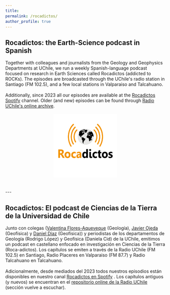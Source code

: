 ```yaml
---
title:
permalink: /rocadictos/
author_profile: true
---
```


<h2><b>Rocadictos: the Earth-Science podcast in Spanish</b></h2> 
Together with colleagues and journalists from the Geology and Geophysics Departments at UChile, we run a weekly Spanish-language podcast focused on research in Earth Sciences called Rocadictos (addicted to ROCKs). The episodes are broadcasted through the UChile's radio station in Santiago (FM 102.5), and a few local stations in Valparaiso and Talcahuano.
<br>
<br>
Additionally, since 2023 all our episodes are available at the <a href="https://open.spotify.com/show/2sBQXYgHAdaaCHHTiFep1s?si=16888a5c05584eb4">Rocadictos Spotify</a> channel. Older (and new) episodes can be found through <a href="https://radio.uchile.cl/programas/a/rocadictos/">Radio UChile's online archive</a>.
<br>
<br>
<center><img style="float: center;" src="/images/rocadictos.png" alt="Rocadictos" height="200"></center><br>
  <br>
---
<h2><b>Rocadictos: El podcast de Ciencias de la Tierra de la Universidad de Chile</b></h2> 
Junto con colegas (<a href="https://www.researchgate.net/profile/Valentina-Aqueveque">Valentina Flores-Aqueveque</a> (Geología), <a href="http://dgf.uchile.cl/~jojeda/">Javier Ojeda</a> (Geofísica) y <a href="https://www.researchgate.net/profile/Daniel-Diaz-11">Daniel Díaz</a> (Geofísica)) y periodistas de los departamentos de Geología (Rodrigo López) y Geofísica (Daniela Cid) de la UChile, emitimos un podcast en castellano enfocado en investigación en Ciencias de la Tierra (Roca-adictos). Los capítulos se emiten a través de la Radio UChile (FM 102.5) en Santiago, Radio Placeres en Valparaiso (FM 87.7) y Radio Talcahuano en Talcahuano.
<br> 
<br>
Adicionalmente, desde mediados del 2023 todos nuestros episodios están disponibles en nuestro canal <a href="https://open.spotify.com/show/2sBQXYgHAdaaCHHTiFep1s?si=16888a5c05584eb4">Rocadictos en Spotify</a> . Los capítulos antiguos (y nuevos) se encuentran en el <a href="https://radio.uchile.cl/programas/a/rocadictos/">repositorio online de la Radio UChile</a> (sección vuelve a escuchar).
